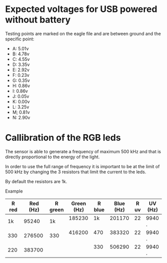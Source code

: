 # Expected voltages for USB powered without battery

Testing points are marked on the eagle file and are between ground and the specific point:

* A: 5.01v
* B: 4.78v
* C: 4.55v
* D: 3.35v
* E: 2.92v
* F: 0.23v
* G: 0.35v
* H: 0.86v
* I: 0.86v
* J: 0.05v
* K: 0.00v
* L: 3.25v
* M; 0.81v
* N: 2.90v

# Callibration of the RGB leds

The sensor is able to generate a frequency of maximum 500 kHz and that is directly proportional to the energy of the light.

In order to use the full range of frequency it is important to be at the limit of 500 kHz by changing the 3 resistors that limit the current to the leds.

By default the resistors are 1k.

Example

| R red | Red (Hz) | R green | Green (Hz) | R blue | Blue (Hz) | R uv | UV (Hz) |
| ------|----------|---------|------------|--------|-----------|------|---------|
| 1k    | 95240    | 1k      | 185230     | 1k     | 201170    | 22   | 9940 .  |
| 330   | 276500   | 330     | 416200     | 470    | 383320    | 22   | 9940 .  |
| 220   | 383700   |         |            | 330    | 506290    | 22   | 9940 .  |

